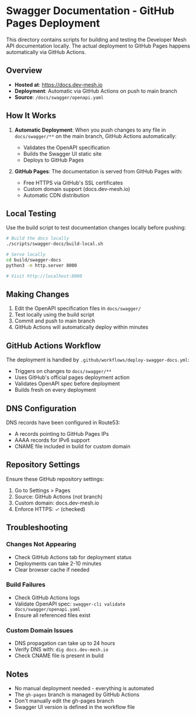 # Swagger Documentation - GitHub Pages Deployment

This directory contains scripts for building and testing the Developer Mesh API documentation locally. The actual deployment to GitHub Pages happens automatically via GitHub Actions.

## Overview

- **Hosted at**: https://docs.dev-mesh.io
- **Deployment**: Automatic via GitHub Actions on push to main branch
- **Source**: `/docs/swagger/openapi.yaml`

## How It Works

1. **Automatic Deployment**: When you push changes to any file in `docs/swagger/**` on the main branch, GitHub Actions automatically:
   - Validates the OpenAPI specification
   - Builds the Swagger UI static site
   - Deploys to GitHub Pages

2. **GitHub Pages**: The documentation is served from GitHub Pages with:
   - Free HTTPS via GitHub's SSL certificates
   - Custom domain support (docs.dev-mesh.io)
   - Automatic CDN distribution

## Local Testing

Use the build script to test documentation changes locally before pushing:

```bash
# Build the docs locally
./scripts/swagger-docs/build-local.sh

# Serve locally
cd build/swagger-docs
python3 -m http.server 8000

# Visit http://localhost:8000
```

## Making Changes

1. Edit the OpenAPI specification files in `docs/swagger/`
2. Test locally using the build script
3. Commit and push to main branch
4. GitHub Actions will automatically deploy within minutes

## GitHub Actions Workflow

The deployment is handled by `.github/workflows/deploy-swagger-docs.yml`:
- Triggers on changes to `docs/swagger/**`
- Uses GitHub's official pages deployment action
- Validates OpenAPI spec before deployment
- Builds fresh on every deployment

## DNS Configuration

DNS records have been configured in Route53:
- A records pointing to GitHub Pages IPs
- AAAA records for IPv6 support
- CNAME file included in build for custom domain

## Repository Settings

Ensure these GitHub repository settings:
1. Go to Settings > Pages
2. Source: GitHub Actions (not branch)
3. Custom domain: docs.dev-mesh.io
4. Enforce HTTPS: ✓ (checked)

## Troubleshooting

### Changes Not Appearing
- Check GitHub Actions tab for deployment status
- Deployments can take 2-10 minutes
- Clear browser cache if needed

### Build Failures
- Check GitHub Actions logs
- Validate OpenAPI spec: `swagger-cli validate docs/swagger/openapi.yaml`
- Ensure all referenced files exist

### Custom Domain Issues
- DNS propagation can take up to 24 hours
- Verify DNS with: `dig docs.dev-mesh.io`
- Check CNAME file is present in build

## Notes

- No manual deployment needed - everything is automated
- The `gh-pages` branch is managed by GitHub Actions
- Don't manually edit the gh-pages branch
- Swagger UI version is defined in the workflow file